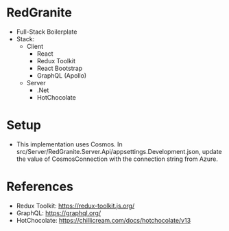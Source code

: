 # RedGranite
- Full-Stack Boilerplate
- Stack:
    - Client
        - React
        - Redux Toolkit
        - React Bootstrap
        - GraphQL (Apollo)
    - Server
        - .Net
        - HotChocolate

# Setup
- This implementation uses Cosmos. In src/Server/RedGranite.Server.Api/appsettings.Development.json, update the value of CosmosConnection with the connection string from Azure.

# References
- Redux Toolkit: https://redux-toolkit.js.org/
- GraphQL: https://graphql.org/
- HotChocolate: https://chillicream.com/docs/hotchocolate/v13
